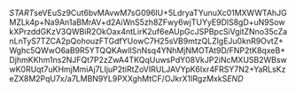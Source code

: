 $START$seVEuSz9Cut6bvMAvwM7sG096lU+5LdryaTYunuXc01MXWWTAhJGMZLk4p+Na9An1aBMrAV+d2AiWnS5zh8ZFwy6wjTUYyE9DlS8gD+uN9SowkXPrzddGKzV3QWBiR2OkOax4ntLirK2uf6eAUpGcJSPBpcSiVgitZNno35cZanLnTyS7TZCA2pQohouzFTGdfYUowC7H25sVB9mtzQLZlgEJu0knR9OvtZ+Wghc5QWwO6aB9R5YTQQKAwIlSnNsq4YNhMjNMOTAt9D/FNP2tK8qxeB+DjhmKKhm1ns2NJFQt7P2zZwA4TKQqUuwsPdY08VkJP2iNcMXUSB2WBswwK0RUqt7uKHmjMmiAj7LIjuP2tiRtZoVIRULJAVYpK6Ixr4FRSY7N2+YaRLsKzeZX8M2PqU7x/a7LMBN9YL9PXXghMtCF/OJkrX1IRgzMxkS$END$
